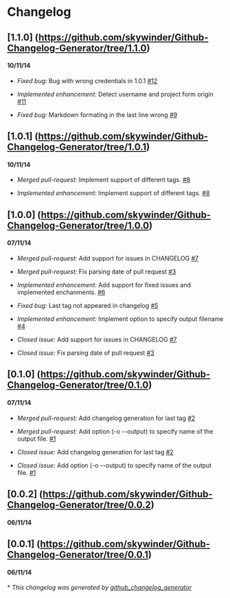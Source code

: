 # Changelog

## [1.1.0] (https://github.com/skywinder/Github-Changelog-Generator/tree/1.1.0)
#### 10/11/14
- *Fixed bug:* Bug with wrong credentials in 1.0.1 [\#12](https://github.com/skywinder/Github-Changelog-Generator/issues/12)

- *Implemented enhancement:* Detect username and project form origin [\#11](https://github.com/skywinder/Github-Changelog-Generator/issues/11)

- *Fixed bug:* Markdown formating in the last line wrong [\#9](https://github.com/skywinder/Github-Changelog-Generator/issues/9)

## [1.0.1] (https://github.com/skywinder/Github-Changelog-Generator/tree/1.0.1)
#### 10/11/14
- *Merged pull-request:* Implement support of different tags. [\#8](https://github.com/skywinder/Github-Changelog-Generator/pull/8)

- *Implemented enhancement:* Implement support of different tags. [\#8](https://github.com/skywinder/Github-Changelog-Generator/pull/8)

## [1.0.0] (https://github.com/skywinder/Github-Changelog-Generator/tree/1.0.0)
#### 07/11/14
- *Merged pull-request:* Add support for issues in CHANGELOG [\#7](https://github.com/skywinder/Github-Changelog-Generator/pull/7)

- *Merged pull-request:* Fix parsing date of pull request [\#3](https://github.com/skywinder/Github-Changelog-Generator/pull/3)

- *Implemented enhancement:* Add support for fixed issues and implemented enchanments. [\#6](https://github.com/skywinder/Github-Changelog-Generator/issues/6)

- *Fixed bug:* Last tag not appeared in changelog [\#5](https://github.com/skywinder/Github-Changelog-Generator/issues/5)

- *Implemented enhancement:* Implement option to specify output filename [\#4](https://github.com/skywinder/Github-Changelog-Generator/issues/4)

- *Closed issue:* Add support for issues in CHANGELOG [\#7](https://github.com/skywinder/Github-Changelog-Generator/pull/7)

- *Closed issue:* Fix parsing date of pull request [\#3](https://github.com/skywinder/Github-Changelog-Generator/pull/3)

## [0.1.0] (https://github.com/skywinder/Github-Changelog-Generator/tree/0.1.0)
#### 07/11/14
- *Merged pull-request:* Add changelog generation for last tag [\#2](https://github.com/skywinder/Github-Changelog-Generator/pull/2)

- *Merged pull-request:* Add option (-o --output) to specify name of the output file. [\#1](https://github.com/skywinder/Github-Changelog-Generator/pull/1)

- *Closed issue:* Add changelog generation for last tag [\#2](https://github.com/skywinder/Github-Changelog-Generator/pull/2)

- *Closed issue:* Add option (-o --output) to specify name of the output file. [\#1](https://github.com/skywinder/Github-Changelog-Generator/pull/1)

## [0.0.2] (https://github.com/skywinder/Github-Changelog-Generator/tree/0.0.2)
#### 06/11/14
## [0.0.1] (https://github.com/skywinder/Github-Changelog-Generator/tree/0.0.1)
#### 06/11/14


\* *This changelog was generated by [github_changelog_generator](https://github.com/skywinder/Github-Changelog-Generator)*
